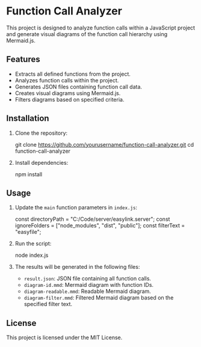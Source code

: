 # Function Call Analyzer

This project is designed to analyze function calls within a JavaScript project and generate visual diagrams of the function call hierarchy using Mermaid.js.

## Features

- Extracts all defined functions from the project.
- Analyzes function calls within the project.
- Generates JSON files containing function call data.
- Creates visual diagrams using Mermaid.js.
- Filters diagrams based on specified criteria.

## Installation

1. Clone the repository:

   git clone https://github.com/yourusername/function-call-analyzer.git
   cd function-call-analyzer

2. Install dependencies:

   npm install

## Usage

1. Update the `main` function parameters in `index.js`:

   const directoryPath = "C:/Code/server/easylink.server";
   const ignoreFolders = ["node_modules", "dist", "public"];
   const filterText = "easyfile";

2. Run the script:

   node index.js

3. The results will be generated in the following files:
   - `result.json`: JSON file containing all function calls.
   - `diagram-id.mmd`: Mermaid diagram with function IDs.
   - `diagram-readable.mmd`: Readable Mermaid diagram.
   - `diagram-filter.mmd`: Filtered Mermaid diagram based on the specified filter text.

## License

This project is licensed under the MIT License.

